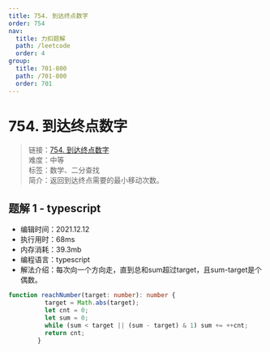 ```yaml
---
title: 754. 到达终点数字
order: 754
nav:
  title: 力扣题解
  path: /leetcode
  order: 4
group:
  title: 701-800
  path: /701-800
  order: 701
---
```


# 754. 到达终点数字
    
> 链接：[754. 到达终点数字](https://leetcode-cn.com/problems/reach-a-number/)  
> 难度：中等  
> 标签：数学、二分查找  
> 简介：返回到达终点需要的最小移动次数。
      
## 题解 1 - typescript
- 编辑时间：2021.12.12
- 执行用时：68ms
- 内存消耗：39.3mb
- 编程语言：typescript
- 解法介绍：每次向一个方向走，直到总和sum超过target，且sum-target是个偶数。
```typescript
function reachNumber(target: number): number {
          target = Math.abs(target);
          let cnt = 0;
          let sum = 0;
          while (sum < target || (sum - target) & 1) sum += ++cnt;
          return cnt;
        }
```

      